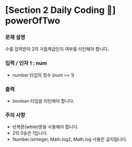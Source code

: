 # [Section 2 Daily Coding 🌟] powerOfTwo

### 문제 설명

<p>수를 입력받아 2의 거듭제곱인지 여부를 리턴해야 합니다.</p>

### 입력 / 인자 1 : num

 <ul>
    <li>number 타입의 정수 (num >= 1)</li>
 </ul>

### 출력

 <ul>
    <li>boolean 타입을 리턴해야 합니다.</li>
 </ul>

### 주의 사항

 <ul>
    <li>반복문(while)문을 사용해야 합니다.</li>
    <li>2의 0승은 1입니다.</li>
    <li>Number.isInteger, Math.log2, Math.log 사용은 금지됩니다.</li>
 </ul>
